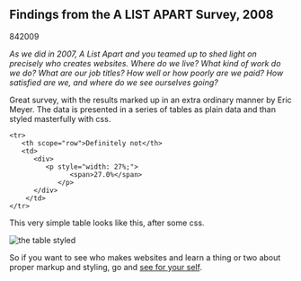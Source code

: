 <article><h2>Findings from the A LIST APART Survey, 2008</h2><time><span class="day">8</span><span class="month">4</span><span class="year">2009</span></time><p><em>As we did in 2007, A List Apart and you teamed up to shed light on precisely who creates websites. Where do we live? What kind of work do we do? What are our job titles? How well or how poorly are we paid? How satisfied are we, and where do we see ourselves going?</em></p><p>Great survey, with the results marked up in an extra ordinary manner by Eric Meyer. The data is presented in a series of tables as plain data and than styled masterfully with css.</p><pre><code>&#60;tr&#62;<br />	&#60;th scope="row"&#62;Definitely not&#60;/th&#62;<br />	&#60;td&#62;<br />		&#60;div&#62;<br />			&#60;p style="width: 27%;"&#62;<br />				&#60;span&#62;27.0%&#60;/span&#62;<br />			&#60;/p&#62;<br />		&#60;/div&#62;<br />	&#60;/td&#62;<br />&#60;/tr&#62;</code></pre><p>This very simple table looks like this, after some css.</p><img src="http://wnas.nl/files/img/table-ala.png" alt="the table styled" ><p>So if you want to see who makes websites and learn a thing or two about proper markup and styling, go and <a href="http://aneventapart.com/alasurvey2008/">see for your self</a>.</p></article>